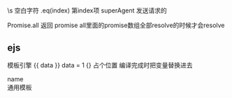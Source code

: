##
\s 空白字符
.eq(index) 第index项
superAgent 发送请求的

Promise.all 返回 promise all里面的promise数组全部resolve的时候才会resolve

## ejs
模板引擎
{{ data }} data = 1
{}
占个位置 编译完成时把变量替换进去
<div>name</div> 通用模板